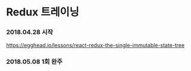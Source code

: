 # Redux 트레이닝

### 2018.04.28 시작
https://egghead.io/lessons/react-redux-the-single-immutable-state-tree

### 2018.05.08 1회 완주



